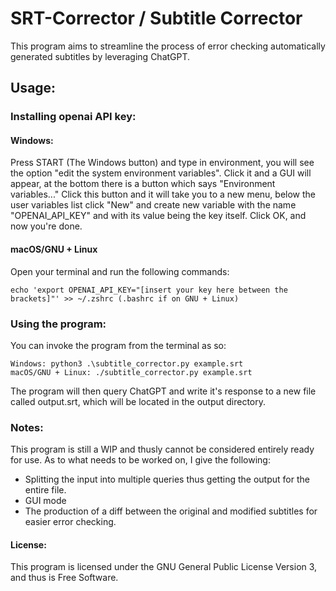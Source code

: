 # SRT-Corrector / Subtitle Corrector
This program aims to streamline the process of error checking automatically generated subtitles by leveraging ChatGPT.
## Usage:
### Installing openai API key:
#### Windows:
Press START (The Windows button) and type in environment, you will see the option "edit the system environment variables".
Click it and a GUI will appear, at the bottom there is a button which says "Environment variables..."
Click this button and it will take you to a new menu, below the user variables list click "New" and create new variable
with the name "OPENAI_API_KEY" and with its value being the key itself. Click OK, and now you're done.
#### macOS/GNU + Linux
Open your terminal and run the following commands:
```
echo 'export OPENAI_API_KEY="[insert your key here between the brackets]"' >> ~/.zshrc (.bashrc if on GNU + Linux)
```
### Using the program:
You can invoke the program from the terminal as so:
```
Windows: python3 .\subtitle_corrector.py example.srt
macOS/GNU + Linux: ./subtitle_corrector.py example.srt
```
The program will then query ChatGPT and write it's response to a new file called output.srt, which will be located in the output directory.
### Notes:
This program is still a WIP and thusly cannot be considered entirely ready for use. As to what needs to be worked on, I give the following:
- Splitting the input into multiple queries thus getting the output for the entire file.
- GUI mode
- The production of a diff between the original and modified subtitles for easier error checking.

#### License:
This program is licensed under the GNU General Public License Version 3, and thus is Free Software. 
